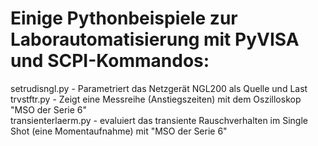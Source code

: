 # Einige Pythonbeispiele zur Laborautomatisierung mit PyVISA und SCPI-Kommandos: 
setrudisngl.py - Parametriert das Netzgerät NGL200 als Quelle und Last \
trvstftr.py - Zeigt eine Messreihe (Anstiegszeiten) mit dem Oszilloskop "MSO der Serie 6" \
transienterlaerm.py - evaluiert das transiente Rauschverhalten im Single Shot (eine Momentaufnahme) mit "MSO der Serie 6"
